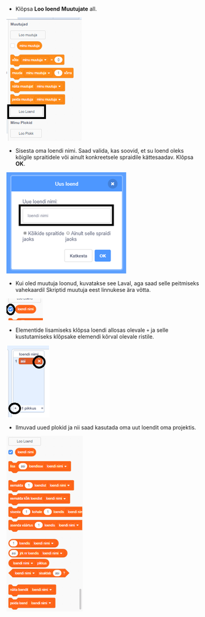 + Klõpsa **Loo loend** **Muutujate** all.

![Loo nimekiri](images/make-a-list-annotated.png)

+ Sisesta oma loendi nimi. Saad valida, kas soovid, et su loend oleks kõigile spraitidele või ainult konkreetsele spraidile kättesaadav. Klõpsa **OK**.

![Loendi nimi](images/list-name-annotated.png)

+ Kui oled muutuja loonud, kuvatakse see Laval, aga saad selle peitmiseks vahekaardil Skriptid muutuja eest linnukese ära võtta.

![Loendi näitamine/peitmine](images/list-show-hide-annotated.png)

+ Elementide lisamiseks klõpsa loendi allosas olevale `+` ja selle kustutamiseks klõpsake elemendi kõrval olevale ristile.

![Loendi näitamine/peitmine](images/list-add-delete-annotated.png)

+ Ilmuvad uued plokid ja nii saad kasutada oma uut loendit oma projektis.

![Loendiplokid](images/list-blocks.png)